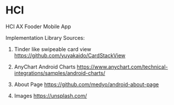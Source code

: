 # HCI
HCI AX Fooder Mobile App 

Implementation Library Sources: 
  1) Tinder like swipeable card view 
  https://github.com/yuyakaido/CardStackView
  
  2) AnyChart Android Charts 
  https://www.anychart.com/technical-integrations/samples/android-charts/
  
  3) About Page
  https://github.com/medyo/android-about-page
  
  4) Images 
  https://unsplash.com/





